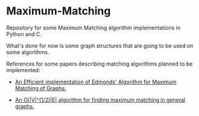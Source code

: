 # Maximum-Matching
Repository for some Maximum Matching algorithm implementations in Python and C.

What's done for now is some graph structures that are going to be used on some 
algorithms.

References for some papers describing matching algorithms planned to be implemented:

- [An Efficient implementation of Edmonds' Algorithm for Maximum Matching of Graphs.](http://10.1145/321941.321942)

- [An O(|V|^(1/2)|E| algorithm for finding maximum matching in general graphs.](http://doi.org/10.1109/SFCS.1980.12)
